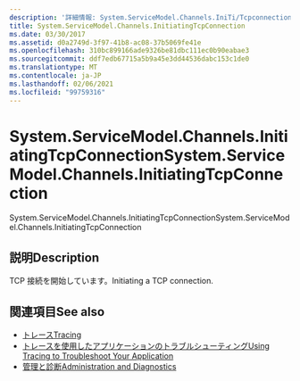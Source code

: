 ```yaml
---
description: '詳細情報: System.ServiceModel.Channels.IniTi/Tcpconnection'
title: System.ServiceModel.Channels.InitiatingTcpConnection
ms.date: 03/30/2017
ms.assetid: d0a2749d-3f97-41b8-ac08-37b5069fe41e
ms.openlocfilehash: 310bc899166ade9326be81dbc111ec0b90eabae3
ms.sourcegitcommit: ddf7edb67715a5b9a45e3dd44536dabc153c1de0
ms.translationtype: MT
ms.contentlocale: ja-JP
ms.lasthandoff: 02/06/2021
ms.locfileid: "99759316"
---
```

# <a name="systemservicemodelchannelsinitiatingtcpconnection"></a><span data-ttu-id="997e0-103">System.ServiceModel.Channels.InitiatingTcpConnection</span><span class="sxs-lookup"><span data-stu-id="997e0-103">System.ServiceModel.Channels.InitiatingTcpConnection</span></span>

<span data-ttu-id="997e0-104">System.ServiceModel.Channels.InitiatingTcpConnection</span><span class="sxs-lookup"><span data-stu-id="997e0-104">System.ServiceModel.Channels.InitiatingTcpConnection</span></span>  
  
## <a name="description"></a><span data-ttu-id="997e0-105">説明</span><span class="sxs-lookup"><span data-stu-id="997e0-105">Description</span></span>  

 <span data-ttu-id="997e0-106">TCP 接続を開始しています。</span><span class="sxs-lookup"><span data-stu-id="997e0-106">Initiating a TCP connection.</span></span>  
  
## <a name="see-also"></a><span data-ttu-id="997e0-107">関連項目</span><span class="sxs-lookup"><span data-stu-id="997e0-107">See also</span></span>

- [<span data-ttu-id="997e0-108">トレース</span><span class="sxs-lookup"><span data-stu-id="997e0-108">Tracing</span></span>](index.md)
- [<span data-ttu-id="997e0-109">トレースを使用したアプリケーションのトラブルシューティング</span><span class="sxs-lookup"><span data-stu-id="997e0-109">Using Tracing to Troubleshoot Your Application</span></span>](using-tracing-to-troubleshoot-your-application.md)
- [<span data-ttu-id="997e0-110">管理と診断</span><span class="sxs-lookup"><span data-stu-id="997e0-110">Administration and Diagnostics</span></span>](../index.md)
